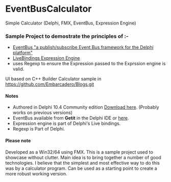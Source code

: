 # EventBusCalculator
Simple Calculator (Delphi, FMX, EventBus, Expression Engine)

### Sample Project to demostrate the principles of :-

* [EventBus "a publish/subscribe Event Bus framework for the Delphi platform"](https://github.com/spinettaro/delphi-event-bus)
* [LiveBindings Expression Engine](https://blog.marcocantu.com/blog/2021-may-delphi-expression-engine.html)
* uses Regexp to ensure the Expression passed to the Exprssion engine is valid.



UI based on C++ Builder Calculator sample in https://github.com/Embarcadero/Blogs.git

#### Notes
* Authored in Delphi 10.4 Community edition [Download here](https://www.embarcadero.com/products/delphi/starter/free-download/). (Probably works on previous versions)
* EventBus available from __Getit__ in the Delphi IDE or [here](https://github.com/spinettaro/delphi-event-bus).
* Expression engine is part of Delphi's Live bindings.
* Regexp is Part of Delphi.

#### Please note 
Developed as a Win32/64 using FMX.
This is a sample project used to showcase without clutter. Main idea is to bring together a number of good technologies. I believe that the simplest and most effective way to do this was by a calculator program. Can be used as a starting point to create a more robust working version.

